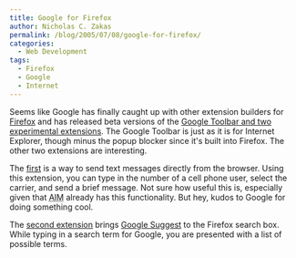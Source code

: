 ```yaml
---
title: Google for Firefox
author: Nicholas C. Zakas
permalink: /blog/2005/07/08/google-for-firefox/
categories:
  - Web Development
tags:
  - Firefox
  - Google
  - Internet
---
```

Seems like Google has finally caught up with other extension builders for <a title="Mozilla Firefox" rel="external" href="http://www.mozilla.org/projects/firefox/">Firefox</a> and has released beta versions of the <a title="Google Firefox Extensions" rel="external" href="http://toolbar.google.com/firefox/extensions/">Google Toolbar and two experimental extensions</a>. The Google Toolbar is just as it is for Internet Explorer, though minus the popup blocker since it's built into Firefox. The other two extensions are interesting.

The <a title="Google Send to Phone for Firefox" rel="external" href="http://toolbar.google.com/firefox/extensions/sendtophone/index.html">first</a> is a way to send text messages directly from the browser. Using this extension, you can type in the number of a cell phone user, select the carrier, and send a brief message. Not sure how useful this is, especially given that <acronym title="AOL Instant Messenger">AIM</acronym> already has this functionality. But hey, kudos to Google for doing something cool.

The <a title="Google Suggest for Firefox" rel="external" href="http://toolbar.google.com/firefox/extensions/suggest/index.html">second extension</a> brings <a title="Google Suggest" rel="external" href="http://www.google.com/webhp?complete=1&hl=en">Google Suggest</a> to the Firefox search box. While typing in a search term for Google, you are presented with a list of possible terms.
